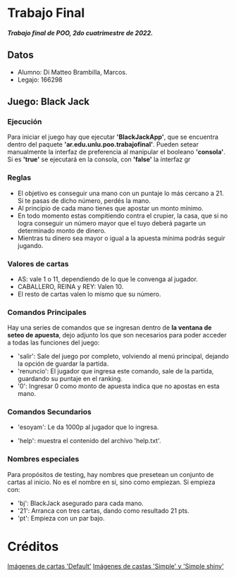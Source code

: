 # Trabajo Final
  ##### Trabajo final de POO, 2do cuatrimestre de 2022.

## Datos
+ Alumno: Di Matteo Brambilla, Marcos.
+ Legajo: 166298
  
## Juego: Black Jack

### Ejecución
Para iniciar el juego hay que ejecutar **'BlackJackApp'**, que se encuentra dentro del paquete **'ar.edu.unlu.poo.trabajofinal'**. Pueden setear manualmente la interfaz de preferencia al manipular el booleano **'consola'**. Si es **'true'** se ejecutará en la consola, con **'false'** la interfaz gr

### Reglas
+ El objetivo es conseguir una mano con un puntaje lo más cercano a 21. Si te pasas de dicho número, perdés la mano. 
+ Al principio de cada mano tienes que apostar un monto mínimo. 
+ En todo momento estas compitiendo contra el crupier, la casa, que si no logra conseguir un número mayor que el tuyo deberá pagarte un determinado monto de dinero. 
+ Mientras tu dinero sea mayor o igual a la apuesta mínima podrás seguir jugando. 

### Valores de cartas
+ AS: vale 1 o 11, dependiendo de lo que le convenga al jugador.
+ CABALLERO, REINA y REY: Valen 10.
+ El resto de cartas valen lo mismo que su número.

### Comandos Principales
Hay una series de comandos que se ingresan dentro de **la ventana de seteo de apuesta**, dejo adjunto
los que son necesarios para poder acceder a todas las funciones del juego:

* 'salir': Sale del juego por completo, volviendo al menú principal, dejando la opción de guardar la
partida.
* 'renuncio': El jugador que ingresa este comando, sale de la partida, guardando su puntaje en el
ranking.
*  '0': Ingresar 0 como monto de apuesta indica que no apostas en esta mano.

### Comandos Secundarios
* 'esoyam': Le da 1000p al jugador que lo ingresa.
+ 'help': muestra el contenido del archivo 'help.txt'.

### Nombres especiales
Para propósitos de testing, hay nombres que presetean un conjunto de cartas al inicio. No es el nombre en sí, sino como empiezan. Si empieza con:
+ 'bj': BlackJack asegurado para cada mano.
+ '21': Arranca con tres cartas, dando como resultado 21 pts.
+ 'pt': Empieza con un par bajo.


# Créditos

  [Imágenes de cartas 'Default'](https://yaomon.itch.io/playing-cards)
  [Imágenes de castas 'Simple' y 'Simple shiny'](https://gamesupply.itch.io/frenchcard)


